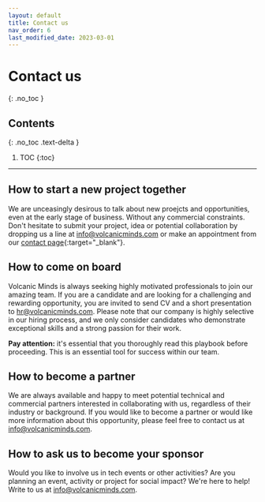 ```yaml
---
layout: default
title: Contact us
nav_order: 6
last_modified_date: 2023-03-01
---
```


# Contact us
{: .no_toc }

## Contents
{: .no_toc .text-delta }

1. TOC
{:toc}

---

## How to start a new project together

We are unceasingly desirous to talk about new proejcts and opportunities, even at the early stage of business. Without any commercial constraints. Don't hesitate to submit your project, idea or potential collaboration by dropping us a line at [info@volcanicminds.com](mailto:info@volcanicminds.com) or make an appointment from our [contact page](https://volcanicminds.com){:target="_blank"}.

## How to come on board

Volcanic Minds is always seeking highly motivated professionals to join our amazing team. If you are a candidate and are  looking for a challenging and rewarding opportunity, you are invited to send CV and a short presentation to [hr@volcanicminds.com](mailto:hr@volcanicminds.com). Please note that our company is highly selective in our hiring process, and we only consider candidates who demonstrate exceptional skills and a strong passion for their work.

**Pay attention:** it's essential that you thoroughly read this playbook before proceeding. This is an essential tool for success within our team.

## How to become a partner

 We are always available and happy to meet potential technical and commercial partners interested in collaborating with us, regardless of their industry or background. If you would like to become a partner or would like more information about this opportunity, please feel free to contact us at [info@volcanicminds.com](mailto:info@volcanicminds.com).

## How to ask us to become your sponsor

Would you like to involve us in tech events or other activities? Are you planning an event, activity or project for social impact? We're here to help! Write to us at [info@volcanicminds.com](mailto:info@volcanicminds.com).
